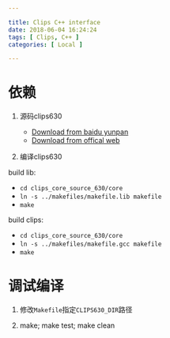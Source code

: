 ```yaml
---

title: Clips C++ interface
date: 2018-06-04 16:24:24
tags: [ Clips, C++ ]
categories: [ Local ]

---
```


依赖
====

1. 源码clips630
    - [Download from baidu yunpan](https://pan.baidu.com/s/1hzLVwX_clG50FjaJ0t7hdg)
    - [Download from offical web](https://sourceforge.net/projects/clipsrules/files/CLIPS/6.30/)

2. 编译clips630

build lib:

- `cd clips_core_source_630/core`
- `ln -s ../makefiles/makefile.lib makefile`
- `make`

build clips:
-  `cd clips_core_source_630/core`
-  `ln -s ../makefiles/makefile.gcc makefile`
-  `make`


调试编译
========

1. 修改`Makefile`指定`CLIPS630_DIR`路径

2. make; make test; make clean
